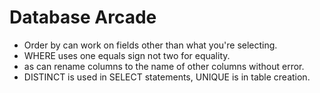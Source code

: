 # Database Arcade

* Order by can work on fields other than what you're selecting.
* WHERE uses one equals sign not two for equality.
* as can rename columns to the name of other columns without error.
* DISTINCT is used in SELECT statements, UNIQUE is in table creation.